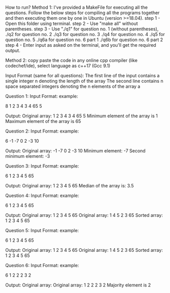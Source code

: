How to run?
Method 1:
I've provided a MakeFile for executing all the questions. Follow the below steps for compiling all the programs together and then executing them one by one in Ubuntu (version >=18.04).
step 1 - Open this folder using terminal.
step 2 - Use "make all" without parentheses.
step 3 - Use "./q1" for question no. 1 (without parentheses), 
			./q2 	for question no. 2
			./q3	for question no. 3
			./q4	for question no. 4
			./q5	for question no. 5
			./q6a	for question no. 6 part 1
			./q6b	for question no. 6 part 2
step 4 - Enter input as asked on the terminal, and you'll get the required output.			






Method 2:
copy paste the code in any online cpp compiler (like codechef/ide), select language as c++17 (Gcc 9.1)





Input Format (same for all questions):
The first line of the input contains a single integer n denoting the length of the array
The second line contains n space separated integers denoting the n elements of the array a


Question 1:
Input Format:
example:

8
1 2 3 4 3 4 65 5

Output:
Original array: 1 2 3 4 3 4 65 5
Minimum element of the array is 1
Maximum element of the array is 65










Question 2:
Input Format:
example:

6
-1 -7 0 2 -3 10

Output:
Original array: -1 -7 0 2 -3 10 
Minimum element: -7
Second minimum element: -3











Question 3:
Input Format:
example: 

6
1 2 3 4 5 65 

Output:
Original array: 1 2 3 4 5 65 
Median of the array is: 3.5










Question 4:
Input Format:
example: 

6
1 2 3 4 5 65 

Output:
Original array: 1 2 3 4 5 65 
Original array: 1 4 5 2 3 65 
Sorted array: 1 2 3 4 5 65 









Question 5:
Input Format:
example: 

6
1 2 3 4 5 65 

Output:
Original array: 1 2 3 4 5 65 
Original array: 1 4 5 2 3 65 
Sorted array: 1 2 3 4 5 65 









Question 6:
Input Format:
example: 

6
1 2 2 2 3 2

Output:
Original array: 
Original array: 1 2 2 2 3 2 
Majority element is 2
